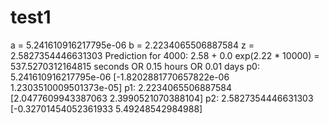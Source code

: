 # test1

a = 5.241610916217795e-06
b = 2.2234065506887584
z = 2.5827354446631303
Prediction for 4000: 2.58 + 0.0 exp(2.22 * 10000) = 537.5270312164815 seconds OR 0.15 hours OR 0.01 days
p0: 5.241610916217795e-06 [-1.8202881770657822e-06  1.2303510009501373e-05]
p1: 2.2234065506887584 [2.0477609943387063  2.3990521070388104]
p2: 2.5827354446631303 [-0.32701454052361933  5.49248542984988]

